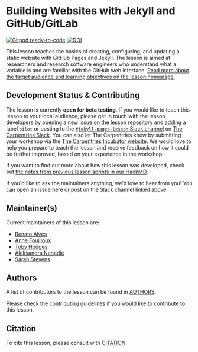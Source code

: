 # Building Websites with Jekyll and GitHub/GitLab

[![Gitpod ready-to-code](https://img.shields.io/badge/Gitpod-ready--to--code-blue?logo=gitpod)](https://gitpod.io/#https://github.com/carpentries-incubator/jekyll-pages-novice)
[![DOI](https://zenodo.org/badge/268807168.svg)](https://zenodo.org/badge/latestdoi/268807168)


This lesson teaches the basics of creating, configuring, and updating a static website with GitHub Pages and Jekyll.
The lesson is aimed at researchers and research software engineers who understand what a variable is and are familiar with the GitHub web interface.
[Read more about the target audience and learning objectives on the lesson homepage](https://carpentries-incubator.github.io/jekyll-pages-novice/index.html).

## Development Status & Contributing

The lesson is currently **open for beta testing**.
If you would like to teach this lesson to your local audience,
please get in touch with the lesson developers by
[opening a new issue on the lesson repository](https://github.com/carpentries-incubator/jekyll-pages-novice/issues/new) and adding a label `pilot` 
or posting to the [`#jekyll-pages-lesson` Slack channel](https://swcarpentry.slack.com/archives/C0186GK56UC)
on [The Carpentries Slack](https://swc-slack-invite.herokuapp.com/). You can also let 
The Carpentries know by submitting your workshop via the [The Carpentries Incubator website](https://carpentries-incubator.org/#workshops).
We would love to help you prepare to teach the lesson and
receive feedback on how it could be further improved,
based on your experience in the workshop.

If you want to find out more about how this lesson was developed,
check out
[the notes from previous lesson sprints in our HackMD](https://hackmd.io/8IuM80wURA2uolBgzy_HZg).

If you'd like to ask the maintainers anything, we'd love to hear from you! You can open an issue here or post on the Slack channel linked above.

## Maintainer(s)

Current maintainers of this lesson are:

* [Renato Alves](https://github.com/unode)
* [Anne Fouilloux](https://github.com/annefou)
* [Toby Hodges](https://github.com/tobyhodges)
* [Aleksandra Nenadic](https://github.com/anenadic)
* [Sarah Stevens](https://github.com/sstevens2)

## Authors

A list of contributors to the lesson can be found in [AUTHORS](AUTHORS).

Please check the [contributing guidelines](CONTRIBUTING) if you would like to contribute to this lesson.

## Citation

To cite this lesson, please consult with [CITATION](CITATION).

[lesson-example]: https://carpentries.github.io/lesson-example
